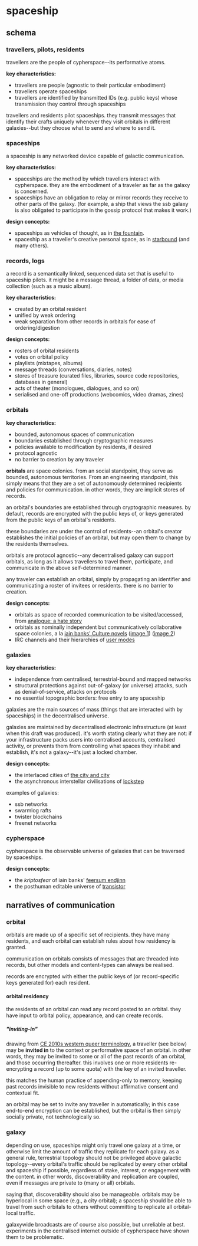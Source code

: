 # spaceship

## schema

### travellers, pilots, residents

travellers are the people of cypherspace--its performative atoms.

**key characteristics:**

- travellers are people (agnostic to their particular embodiment)
- travellers operate spaceships
- travellers are identified by transmitted IDs (e.g. public keys) whose
  transmission they control through spaceships

travellers and residents pilot spaceships. they transmit messages that identify
their crafts uniquely whenever they visit orbitals in different galaxies--but
they choose what to send and where to send it.

### spaceships

a spaceship is any networked device capable of galactic communication.

**key characteristics:**

- spaceships are the method by which travellers interact with cypherspace. they
  are the embodiment of a traveler as far as the galaxy is concerned.
- spaceships have an obligation to relay or mirror records they receive to other
  parts of the galaxy. (for example, a ship that views the ssb galaxy is also
  obligated to participate in the gossip protocol that makes it work.)

**design concepts:**

- spaceships as vehicles of thought, as in
  [the fountain](http://wallpoper.com/images/00/39/23/82/the-fountain_00392382.jpg).
- spaceship as a traveller's creative personal space, as in
  [starbound](http://vignette2.wikia.nocookie.net/starboundgame/images/6/6f/Customizedship.png/revision/latest)
  (and many others).

### records, logs

a record is a semantically linked, sequenced data set that is useful to
spaceship pilots. it might be a message thread, a folder of data, or media
collection (such as a music album).

**key characteristics:**

- created by an orbital resident
- unified by weak ordering
- weak separation from other records in orbitals for ease of ordering/digestion

**design concepts:**

- rosters of orbital residents
- votes on orbital policy
- playlists (mixtapes, albums)
- message threads (conversations, diaries, notes)
- stores of treasure (curated files, libraries, source code repositories,
  databases in general)
- acts of theater (monologues, dialogues, and so on)
- serialised and one-off productions (webcomics, video dramas, zines)

### orbitals

**key characteristics:**

- bounded, autonomous spaces of communication
- boundaries established through cryptographic measures
- policies available to modification by residents, if desired
- protocol agnostic
- no barrier to creation by any traveler

**orbitals** are space colonies. from an social standpoint, they serve as
bounded, autonomous territories. From an engineering standpoint, this simply
means that they are a set of autonomously determined recipients and policies for
communication. in other words, they are implicit stores of records.

an orbital's boundaries are established through cryptographic measures. by
default, records are encrypted with the public keys of, or keys generated from
the public keys of an orbital's residents.

these boundaries are under the control of residents--an orbital's creator
establishes the initial policies of an orbital, but may open them to change by
the residents themselves.

orbitals are protocol agnostic--any decentralised galaxy can support orbitals,
as long as it allows travellers to travel them, participate, and communicate in
the above self-determined manner.

any traveler can establish an orbital, simply by propagating an identifier and
communicating a roster of invitees or residents. there is no barrier to
creation.

**design concepts:**

- orbitals as space of recorded communication to be visited/accessed, from
  [analogue: a hate story](http://ahatestory.com/)
- orbitals as nominally independent but communicatively collaborative space
  colonies, a la
  [iain banks' Culture novels](https://en.wikipedia.org/wiki/Orbital_(The_Culture))
  ([image 1](http://r.duckduckgo.com/l/?kh=-1&uddg=http%3A%2F%2Fwww.nss.org%2Fsettlement%2Fcalendar%2F2009%2FGoetzScheuermann-oneillcylinder-650.jpg))
  ([image 2](http://settlement.arc.nasa.gov/Kalpana/Kalpana-43-Aa2-1920.jpg))
- IRC channels and their hierarchies of
  [user modes](https://www.alien.net.au/irc/usermodes.html)

### galaxies

**key characteristics:**

- independence from centralised, terrestrial-bound and mapped networks
- structural protections against out-of-galaxy (or universe) attacks, such as
  denial-of-service, attacks on protocols
- no essential topographic borders: free entry to any spaceship

galaxies are the main sources of mass (things that are interacted with by
spaceships) in the decentralised universe.

galaxies are maintained by decentralised electronic infrastructure (at least
when this draft was produced). it's worth stating clearly what they are not: if
your infrastructure packs users into centralised accounts, centralised activity,
or prevents them from controlling what spaces they inhabit and establish, it's
not a galaxy--it's just a locked chamber.

**design concepts:**

- the interlaced cities of
  [the city and city](https://en.wikipedia.org/wiki/The_City_%26_the_City)
- the asynchronous interstellar civilisations of
  [lockstep](http://boingboing.net/2014/03/27/lockstep-karl-schroeders-fi.html)

examples of galaxies:

- ssb networks
- swarmlog rafts
- twister blockchains
- freenet networks

### cypherspace

cypherspace is the observable universe of galaxies that can be traversed by
spaceships.

**design concepts:**

- the *kriptosfear* of iain banks'
  [feersum endjinn](https://en.wikipedia.org/wiki/Feersum_Endjinn)
- the posthuman editable universe of
  [transistor](https://en.wikipedia.org/wiki/Transistor_(video_game))

## narratives of communication

### orbital

orbitals are made up of a specific set of recipients. they have many residents,
and each orbital can establish rules about how residency is granted.

communication on orbitals consists of messages that are threaded into records,
but other models and content-types can always be realised.

records are encrypted with either the public keys of (or record-specific keys
generated for) each resident.

#### orbital residency

the residents of an orbital can read any record posted to an orbital. they have
input to orbital policy, appearance, and can create records.

##### "inviting-in"

drawing from
[CE 2010s western queer terminology](http://www.musedmagonline.com/2015/04/coming-semantics-reinforce-heterosexism-queer-people-color/),
a traveller (see below) may be **invited in** to the context or performative
space of an orbital. in other words, they may be invited to some or all of the
past records of an orbital, and those occurring thereafter. this involves one or
more residents re-encrypting a record (up to some quota) with the key of an
invited traveller.

this matches the human practice of appending-only to memory, keeping past
records invisible to new residents without affirmative consent and contextual
fit.

an orbital may be set to invite any traveller in automatically; in this case
end-to-end encryption can be established, but the orbital is then simply
socially private, not technologically so.

### galaxy

depending on use, spaceships might only travel one galaxy at a time, or
otherwise limit the amount of traffic they replicate for each galaxy. as a
general rule, terrestrial topology should not be privileged above galactic
topology--every orbital's traffic should be replicated by every other orbital
and spaceship if possible, regardless of stake, interest, or engagement with the
content. in other words, discoverability and replication are coupled, even if
messages are private to (many or all) orbitals.

saying that, discoverability should also be manageable. orbitals may be
hyperlocal in some space (e.g., a city orbital); a spaceship should be able to
travel from such orbitals to others without committing to replicate all
orbital-local traffic.

galaxywide broadcasts are of course also possible, but unreliable at
best. experiments in the centralised internet outside of cypherspace have shown
them to be problematic.
